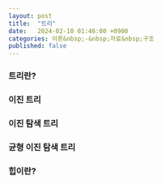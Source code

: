 ```yaml
---
layout: post
title:  "트리"
date:   2024-02-10 01:46:00 +0900
categories: 이론&nbsp;-&nbsp;자료&nbsp;구조
published: false
---
```


### 트리란?

### 이진 트리

### 이진 탐색 트리

### 균형 이진 탐색 트리

### 힙이란?